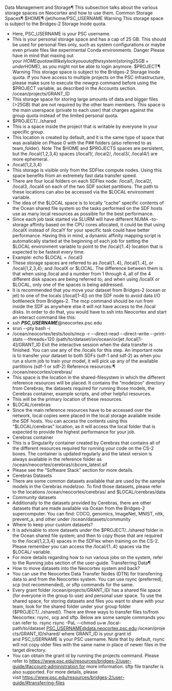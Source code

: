 Data Management and Storage¶
This subsection talks about the various storage spaces on Neocortex and how to use them.
Common Storage Spaces¶
$HOME¶
/jet/home/PSC_USERNAME
Warning
This storage space is subject to the Bridges-2 Storage Inode quota.
* Here, PSC_USERNAME is your PSC username.
* This is your personal storage space and has a cap of 25 GB. This should be used for personal files only, such as system configurations or maybe even private files like experimental Conda environments.
Danger
Please have in mind that maxing out your $HOME quota will likely lock you out of the system (storing 25GB+ under $HOME), as you might not be able to login anymore.
$PROJECT¶
Warning
This storage space is subject to the Bridges-2 Storage Inode quota.
If you have access to multiple projects on the PSC infrastructure, please make sure to execute the newgrp command before using the $PROJECT variable, as described in the Accounts section.
/ocean/projects/GRANT_ID
* This storage space for storing large amounts of data and bigger files (>25GB) that are not required by the other team members. This space is the main userspace (private to each user) that charges against the group quota instead of the limited personal quota.
* $PROJECT/../shared
* This is a space inside the project that is writable by everyone in your specific group.
* This location is created by default, and it is the same type of space that was available on Phase 0 with the P## folders (also referred to as team_folder).
Note
The $HOME and $PROJECTS spaces are persistent, but the /local{1,2,3,4} spaces (/local1/, /local2/, /local3/, /local4/) are more ephemeral.
* /local{1,2,3,4}
* This storage is visible only from the SDFlex compute nodes. Using this space benefits from an extremely fast data transfer speed.
* There are four local folders on each SDFlex node: /local1, /local2/, /local3, /local4 on each of the two SDF socket partitions. The path to these locations can also be accessed via the $LOCAL environment variable.
* The idea of the $LOCAL space is to locally “cache” specific contents of the Ocean shared file system so the tasks performed on the SDF hosts use as many local resources as possible for the best performance.
* Since each job task started via SLURM will have different NUMA -to-storage affinity based on the CPU cores allocated, it could be that using /localX instead of /localY for your specific task could have better performance. Having this in mind, a dynamic affinity mapping script is automatically started at the beginning of each job for setting the $LOCAL environment variable to point to the /local{1..4} location that is expected to be fastest every time.
* Example: echo $LOCAL = /local3
* These storage spaces are referred to as /local{1..4}, /local[1..4], or /local{1,2,3,4}; and /localX or $LOCAL. The difference between them is that when using /local and a number from 1 through 4, all of the 4 different disk spaces are being referred to; and when using /localX or $LOCAL, only one of the spaces is being addressed.
* It is recommended that you move your dataset from Bridges-2 (ocean or jet) to one of the locals (/local[1-4]) on the SDF node to avoid data I/O bottleneck from Bridges-2. The mcp command should be run from inside the SDF as anywhere else it will not have access to the /local disks. In order to do that, you would have to ssh into Neocortex and start an interact command like this:
* ssh <em><strong>PSC_USERNAME</strong></em>@neocortex.psc.edu
* srun --pty bash -i
* /ocean/neocortex/tests/tools/mcp -r --direct-read --direct-write --print-stats --threads=120 /path/to/dataset/on/ocean/or/jet /local[1-4]/GRANT_ID
Exit the interactive session when the data transfer is finished.
You can use any of the /locals for this step. An important note is to transfer your dataset to both SDFs (sdf-1 and sdf-2) as when you run a slurm job to train your model, it will pick up any of the available partitions (sdf-1 or sdf-2)
Reference resources:¶
* /ocean/neocortex/cerebras/
* This space is the location in the shared-filesystem in which the different reference resources will be placed. It contains the “modelzoo” directory from Cerebras, the datasets required for running those models, the Cerebras container, example scripts, and other helpful resources.
* This will be the primary location of these resources.
* $LOCAL/cerebras
* Since the main reference resources have to be accessed over the network, local copies were placed in the local storage available inside the SDF hosts. You can access the contents using this “$LOCAL/cerebras” location, as it will access the local folder that is expected to provide the highest performance for your job.
* Cerebras container
* This is a Singularity container created by Cerebras that contains all of the different resources required for running your code on the CS-2 boxes. The container is updated regularly and the latest version is always available in the reference folder as /ocean/neocortex/cerebras/cbcore_latest.sif
* Please see the “Software Stack” section for more details.
* Cerebras Datasets
* There are some common datasets available that are used by the sample models in the Cerebras modelzoo. To find those datasets, please refer to the locations /ocean/neocortex/cerebras/ and $LOCAL/cerebras/data
* Community datasets
* Additionally to the datasets provided by Cerebras, there are other datasets that are made available via Ocean from the Bridges-2 supercomputer. You can find: COCO, genomics, ImageNet, MNIST, nltk, prevent_a, and other under /ocean/datasets/community
* Where to keep your custom datasets?
* It is advisable to store datasets under the $PROJECT/../shared folder in the Ocean shared file system; and then to copy those that are required to the /local{1,2,3,4} spaces in the SDFlex when training on the CS-2. Please remember you can access the /local/{1..4} spaces via the $LOCAL/ variable.
* For more details regarding how to run various jobs on the system, refer to the Running jobs section of the user-guide.
Transferring Data¶
* How to move datasets into the Neocortex system and back?
* You can use the Neocortex Data Transfer Nodes (DTN) for transferring data to and from the Neocortex system. You can use rsync (preferred), scp (not recommended), or sftp commands for the same.
* Every grant folder /ocean/projects/GRANT_ID/ has a shared file space (for everyone in the group to use) and personal user space. To use the shared space, for storing datasets and files you want to share with your team, look for the shared folder under your group folder ($PROJECT/../shared/).
There are three ways to transfer files to/from Neocortex: rsync, scp and sftp. Below are some sample commands you can refer to.
rsync
rsync -PaL --chmod u+w /local-path/to/dataset PSC_USERNAME@data.neocortex.psc.edu:/ocean/projects/GRANT_ID/shared/
where GRANT_ID is your grant id and PSC_USERNAME is your PSC username.
Note that by default, rsync will not copy older files with the same name in place of newer files in the target directory.
* You can obtain the grant id by running the projects command. Please refer to https://www.psc.edu/resources/bridges-2/user-guide/#account-administration for more information.
sftp file transfer is also supported.
For more details, please visit https://www.psc.edu/resources/bridges-2/user-guide/#transferring-files

